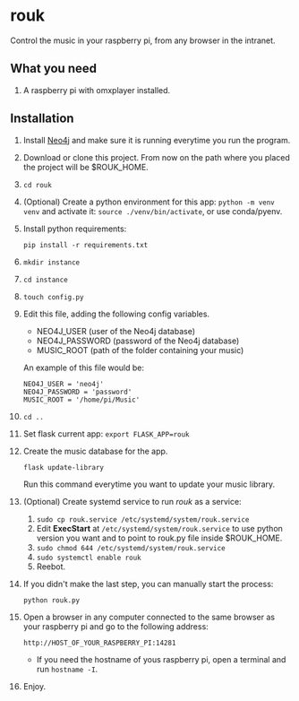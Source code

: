 # rouk
Control the music in your raspberry pi, from any browser in the intranet.

## What you need
1. A raspberry pi with omxplayer installed.

## Installation
1. Install [Neo4j](https://neo4j.com/docs/operations-manual/current/installation/linux/debian/) and make sure it is running everytime you run the program.
1. Download or clone this project. From now on the path where you placed the project will be $ROUK_HOME.
1. `cd rouk`
1. (Optional) Create a python environment for this app: `python -m venv venv` and activate it: `source ./venv/bin/activate`, or use conda/pyenv.
1. Install python requirements:
    ```
    pip install -r requirements.txt
    ```
1. `mkdir instance`
1. `cd instance`
1. `touch config.py`
1. Edit this file, adding the following config variables.

    * NEO4J_USER (user of the Neo4j database)
    * NEO4J_PASSWORD (password of the Neo4j database)
    * MUSIC_ROOT (path of the folder containing your music)

    An example of this file would be:
    ```
    NEO4J_USER = 'neo4j'
    NEO4J_PASSWORD = 'password'
    MUSIC_ROOT = '/home/pi/Music'
    ```
1. `cd ..`
1. Set flask current app: `export FLASK_APP=rouk`
1. Create the music database for the app.
    ```
    flask update-library
    ```
    Run this command everytime you want to update your music library.
1. (Optional) Create systemd service to run *rouk* as a service:
    1. `sudo cp rouk.service /etc/systemd/system/rouk.service`
    1. Edit **ExecStart** at `/etc/systemd/system/rouk.service` to use python version you want and to point to rouk.py file inside $ROUK_HOME.
    1. `sudo chmod 644 /etc/systemd/system/rouk.service`
    1. `sudo systemctl enable rouk`
    1. Reebot.
1. If you didn't make the last step, you can manually start the process:
    ```
    python rouk.py
    ```
1. Open a browser in any computer connected to the same browser as your raspberry pi and go to the following address:
    ```
    http://HOST_OF_YOUR_RASPBERRY_PI:14281
    ```
    * If you need the hostname of yous raspberry pi, open a terminal and run `hostname -I`.
1. Enjoy.
